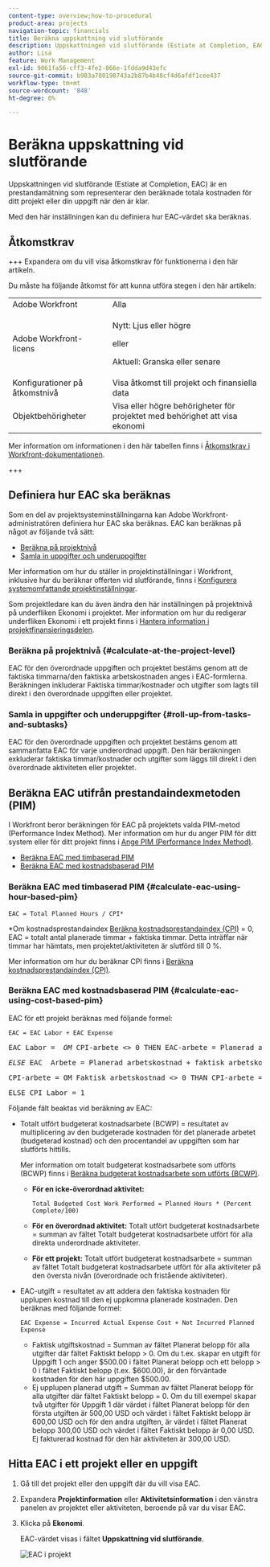 ```yaml
---
content-type: overview;how-to-procedural
product-area: projects
navigation-topic: financials
title: Beräkna uppskattning vid slutförande
description: Uppskattningen vid slutförande (Estiate at Completion, EAC) är en prestandamätning som representerar den beräknade totala kostnaden för ditt projekt eller din uppgift när den är klar.
author: Lisa
feature: Work Management
exl-id: 9061fa56-cff3-4fe2-866e-1fdda9d43efc
source-git-commit: b983a780198743a2b87b4b48cf4d6afdf1cee437
workflow-type: tm+mt
source-wordcount: '848'
ht-degree: 0%

---
```


# Beräkna uppskattning vid slutförande

<!--
<p data-mc-conditions="QuicksilverOrClassic.Draft mode">(NOTE: Linked to the product. Do not change link!) </p>
-->

Uppskattningen vid slutförande (Estiate at Completion, EAC) är en prestandamätning som representerar den beräknade totala kostnaden för ditt projekt eller din uppgift när den är klar.

Med den här inställningen kan du definiera hur EAC-värdet ska beräknas. 

## Åtkomstkrav

+++ Expandera om du vill visa åtkomstkrav för funktionerna i den här artikeln.

Du måste ha följande åtkomst för att kunna utföra stegen i den här artikeln:

<table style="table-layout:auto"> 
 <col> 
 <col> 
 <tbody> 
  <tr> 
   <td role="rowheader">Adobe Workfront</td> 
   <td>Alla</td> 
  </tr> 
  <tr> 
   <td role="rowheader">Adobe Workfront-licens</td> 
   <td>
   <p>Nytt: Ljus eller högre</p>
   <p>eller</p>
   <p>Aktuell: Granska eller senare</p></td>  
  </tr> 
  <tr> 
   <td role="rowheader">Konfigurationer på åtkomstnivå</td> 
   <td>Visa åtkomst till projekt och finansiella data</td> 
  </tr> 
  <tr> 
   <td role="rowheader">Objektbehörigheter</td> 
   <td>Visa eller högre behörigheter för projektet med behörighet att visa ekonomi</td> 
  </tr> 
 </tbody> 
</table>

Mer information om informationen i den här tabellen finns i [Åtkomstkrav i Workfront-dokumentationen](/help/quicksilver/administration-and-setup/add-users/access-levels-and-object-permissions/access-level-requirements-in-documentation.md).

+++

## Definiera hur EAC ska beräknas

Som en del av projektsysteminställningarna kan Adobe Workfront-administratören definiera hur EAC ska beräknas. EAC kan beräknas på något av följande två sätt:

* [Beräkna på projektnivå](#calculate-at-the-project-level)
* [Samla in uppgifter och underuppgifter](#roll-up-from-tasks-and-subtasks)

Mer information om hur du ställer in projektinställningar i Workfront, inklusive hur du beräknar offerten vid slutförande, finns i [Konfigurera systemomfattande projektinställningar](../../../administration-and-setup/set-up-workfront/configure-system-defaults/set-project-preferences.md).

Som projektledare kan du även ändra den här inställningen på projektnivå på underfliken Ekonomi i projektet. Mer information om hur du redigerar underfliken Ekonomi i ett projekt finns i [Hantera information i projektfinansieringsdelen](../../../manage-work/projects/project-finances/manage-project-finance-area.md).

### Beräkna på projektnivå {#calculate-at-the-project-level}

EAC för den överordnade uppgiften och projektet bestäms genom att de faktiska timmarna/den faktiska arbetskostnaden anges i EAC-formlerna. Beräkningen inkluderar Faktiska timmar/kostnader och utgifter som lagts till direkt i den överordnade uppgiften eller projektet.

### Samla in uppgifter och underuppgifter {#roll-up-from-tasks-and-subtasks}

EAC för den överordnade uppgiften och projektet bestäms genom att sammanfatta EAC för varje underordnad uppgift. Den här beräkningen exkluderar faktiska timmar/kostnader och utgifter som läggs till direkt i den överordnade aktiviteten eller projektet.

## Beräkna EAC utifrån prestandaindexmetoden (PIM)

I Workfront beror beräkningen för EAC på projektets valda PIM-metod (Performance Index Method). Mer information om hur du anger PIM för ditt system eller för ditt projekt finns i [Ange PIM (Performance Index Method)](../../../manage-work/projects/project-finances/set-pim.md).

* [Beräkna EAC med timbaserad PIM](#calculate-eac-using-hour-based-pim)
* [Beräkna EAC med kostnadsbaserad PIM](#calculate-eac-using-cost-based-pim)

### Beräkna EAC med timbaserad PIM {#calculate-eac-using-hour-based-pim}

```
EAC = Total Planned Hours / CPI*
```

&#42;Om kostnadsprestandaindex [Beräkna kostnadsprestandaindex (CPI)](../../../manage-work/projects/project-finances/calculate-cpi.md) = 0, EAC = totalt antal planerade timmar + faktiska timmar. Detta inträffar när timmar har hämtats, men projektet/aktiviteten är slutförd till 0 %.

Mer information om hur du beräknar CPI finns i [Beräkna kostnadsprestandaindex (CPI)](../../../manage-work/projects/project-finances/calculate-cpi.md).

### Beräkna EAC med kostnadsbaserad PIM {#calculate-eac-using-cost-based-pim}

EAC för ett projekt beräknas med följande formel:

```
EAC = EAC Labor + EAC Expense 
```

<pre>EAC Labor =  <em>OM</em> CPI-arbete &lt;&gt; 0 THEN EAC-arbete = Planerad arbetskostnad/CPI-arbete</pre><pre><em>ELSE</em> EAC  Arbete = Planerad arbetskostnad + faktisk arbetskostnad</pre><pre>CPI-arbete = OM Faktisk arbetskostnad &lt;&gt; 0 THAN CPI-arbete = TotalBudgetedCostWorkPerformed / Faktisk arbetskostnad</pre><pre>ELSE CPI Labor = 1 </pre>Följande fält beaktas vid beräkning av EAC:

* Totalt utfört budgeterat kostnadsarbete (BCWP) = resultatet av multiplicering av den budgeterade kostnaden för det planerade arbetet (budgeterad kostnad) och den procentandel av uppgiften som har slutförts hittills.

  Mer information om totalt budgeterat kostnadsarbete som utförts (BCWP) finns i [Beräkna budgeterat kostnadsarbete som utförts (BCWP)](../../../manage-work/projects/project-finances/calculate-bcwp.md).

   * **För en icke-överordnad aktivitet:**

     ```
     Total Budgeted Cost Work Performed = Planned Hours * (Percent Complete/100)
     ```

   * **För en överordnad aktivitet:**
Totalt utfört budgeterat kostnadsarbete = summan av fältet Totalt budgeterat kostnadsarbete utfört för alla direkta underordnade aktiviteter.

   * **För ett projekt:**
Totalt utfört budgeterat kostnadsarbete = summan av fältet Totalt budgeterat kostnadsarbete utfört för alla aktiviteter på den översta nivån (överordnade och fristående aktiviteter). 

* EAC-utgift = resultatet av att addera den faktiska kostnaden för upplupen kostnad till den ej uppkomna planerade kostnaden. Den beräknas med följande formel:

  ```
  EAC Expense = Incurred Actual Expense Cost + Not Incurred Planned Expense
  ```

   * Faktisk utgiftskostnad = Summan av fältet Planerat belopp för alla utgifter där fältet Faktiskt belopp > 0. Om du t.ex. skapar en utgift för Uppgift 1 och anger $500.00 i fältet Planerat belopp och ett belopp > 0 i fältet Faktiskt belopp (t.ex. $600.00), är den förväntade kostnaden för den här uppgiften $500.00.
   * Ej upplupen planerad utgift = Summan av fältet Planerat belopp för alla utgifter där fältet Faktiskt belopp = 0. Om du till exempel skapar två utgifter för Uppgift 1 där värdet i fältet Planerat belopp för den första utgiften är 500,00 USD och värdet i fältet Faktiskt belopp är 600,00 USD och för den andra utgiften, är värdet i fältet Planerat belopp 300,00 USD och värdet i fältet Faktiskt belopp är 0,00 USD. Ej fakturerad kostnad för den här aktiviteten är 300,00 USD. 

## Hitta EAC i ett projekt eller en uppgift

1. Gå till det projekt eller den uppgift där du vill visa EAC.
1. Expandera **Projektinformation** eller **Aktivitetsinformation** i den vänstra panelen av projektet eller aktiviteten, beroende på var du visar EAC.

1. Klicka på **Ekonomi**. 

   EAC-värdet visas i fältet **Uppskattning vid slutförande**.

   ![EAC i projekt](assets/eac-highlighted-on-project-350x112.png)
